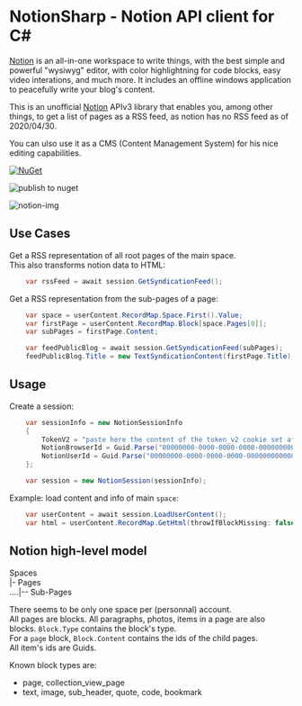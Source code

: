 # NotionSharp - Notion API client for C#

[Notion](https://notion.so) is an all-in-one workspace to write things, with the best simple and powerful "wysiwyg" editor, with color highlightning for code blocks, easy video interations, and much more. It includes an offline windows application to peacefully write your blog's content.

This is an unofficial [Notion](https://notion.so) APIv3 library that enables you, among other things, to get a list of pages as a RSS feed, as notion has no RSS feed as of 2020/04/30.

You can ulso use it as a CMS (Content Management System) for his nice editing capabilities.

[![NuGet][nuget-img]][nuget-link]

![publish to nuget](https://github.com/softlion/NotionSharp/workflows/publish%20to%20nuget/badge.svg)

![notion-img]

[nuget-link]: https://www.nuget.org/packages/Softlion.NotionSharp/
[nuget-img]: https://img.shields.io/nuget/v/Softlion.NotionSharp
[notion-img]: https://github.com/softlion/NotionSharp/raw/master/cover.png

## Use Cases

Get a RSS representation of all root pages of the main space.  
This also transforms notion data to HTML:

```csharp
    var rssFeed = await session.GetSyndicationFeed();
```
    
    
Get a RSS representation from the sub-pages of a page:

```csharp
    var space = userContent.RecordMap.Space.First().Value;
    var firstPage = userContent.RecordMap.Block[space.Pages[0]];
    var subPages = firstPage.Content;

    var feedPublicBlog = await session.GetSyndicationFeed(subPages);
    feedPublicBlog.Title = new TextSyndicationContent(firstPage.Title);
```

## Usage

Create a session:

```csharp
    var sessionInfo = new NotionSessionInfo 
    {
        TokenV2 = "paste here the content of the token_v2 cookie set after you logged in notion.so",
        NotionBrowserId = Guid.Parse("00000000-0000-0000-0000-000000000000"), //paste the content of the notion_browser_id cookie
        NotionUserId = Guid.Parse("00000000-0000-0000-0000-000000000000") //paste the content of the notion_user_id cookie
    };

    var session = new NotionSession(sessionInfo);
```

Example: load content and info of main `space`:

```csharp
    var userContent = await session.LoadUserContent();
    var html = userContent.RecordMap.GetHtml(throwIfBlockMissing: false);
```

## Notion high-level model

Spaces  
|- Pages  
....|-- Sub-Pages

There seems to be only one space per (personnal) account.  
All pages are blocks. All paragraphs, photos, items in a page are also blocks. `Block.Type` contains the block's type.  
For a `page` block, `Block.Content` contains the ids of the child pages.  
All item's ids are Guids.

Known block types are:
- page, collection_view_page
- text, image, sub_header, quote, code, bookmark
